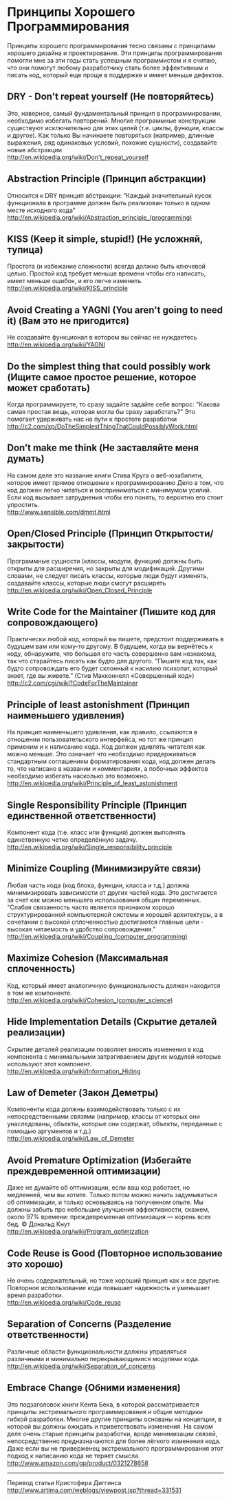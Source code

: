 # Принципы Хорошего Программирования

Принципы хорошего программирования тесно связаны с принципами хорошего дизайна и
проектирования. Эти принципы программирования помогли мне за эти годы стать успешным программистом и я считаю, что они помогут любому разработчику стать более эффективным и писать код, который еще проще в поддержке и имеет меньше дефектов.

## DRY - Don't repeat yourself (Не повторяйтесь)

Это, наверное, самый фундаментальный принцип в программировании, необходимо избегать повторений. Многие программные конструкции существуют исключительно для этих целей
(т.е. циклы, функции, классы и другое). Как только Вы начинаете повторяться (например, длинные выражения, ряд одинаковых условий, похожие сущности), создавайте новые абстракции  
http://en.wikipedia.org/wiki/Don't_repeat_yourself

## Abstraction Principle (Принцип абстракции)

Относится к DRY принцип абстракции: “Каждый значительный кусок функционала в программе должен быть реализован только в одном месте исходного кода”  
http://en.wikipedia.org/wiki/Abstraction_principle_(programming)

## KISS (Keep it simple, stupid!) (Не усложняй, тупица)

Простота (и избежание сложности) всегда должно быть ключевой целью. Простой код требует меньше времени чтобы его написать, имеет меньше ошибок, и его легче изменить.  
http://en.wikipedia.org/wiki/KISS_principle

## Avoid Creating a YAGNI (You aren't going to need it) (Вам это не пригодится)

Не создавайте функционал в котором вы сейчас не нуждаетесь  
http://en.wikipedia.org/wiki/YAGNI

## Do the simplest thing that could possibly work (Ищите самое простое решение, которое может сработать)

Когда программируете, то сразу задайте задайте себе вопрос: "Какова самая простая вещь, которая могла бы сразу заработать?” Это помогает удерживать нас на пути к простоте разработки  
http://c2.com/xp/DoTheSimplestThingThatCouldPossiblyWork.html

## Don’t make me think (Не заставляйте меня думать)

На самом деле это название книги Стива Круга о веб-юзабилити, которое имеет прямое отношение к программированию
Дело в том, что код должен легко читаться и восприниматься с минимумом усилий. Если код вызывает затруднения чтобы его понять, то вероятно его стоит упростить.  
http://www.sensible.com/dmmt.html

## Open/Closed Principle (Принцип Открытости/закрытости)

Программные сущности (классы, модули, функции) должны быть открыты для расширения, но закрыты для модификаций. Другими словами, не следует писать классы, которые люди будут изменять, создавайте классы, которые люди смогут расширять  
http://en.wikipedia.org/wiki/Open_Closed_Principle

## Write Code for the Maintainer (Пишите код для сопровождающего)

Практически любой код, который вы пишете, предстоит поддерживать в будущем вам или кому-то другому. В будущем, когда вы вернётесь к коду, обнаружите, что большая его часть совершенно вам незнакома, так что старайтесь писать как будто для другого.
“Пишите код так, как будто сопровождать его будет склонный к насилию психопат, который знает, где вы живете.” (Стив Макконнелл «Совершенный код»)   
http://c2.com/cgi/wiki?CodeForTheMaintainer

## Principle of least astonishment (Принцип наименьшего удивления)

На принцип наименьшего удивления, как правило, ссылаются в отношении пользовательского интерфейса, но тот же принцип применим и к написанию кода. Код должен удивлять читателя как можно меньше. Это означает что необходимо придерживаться стандартным соглашениям форматирования кода, код должен делать то, что написано в названии и комментариях, а побочных эффектов необходимо избегать насколько это возможно.  
http://en.wikipedia.org/wiki/Principle_of_least_astonishment

## Single Responsibility Principle (Принцип единственной ответственности)

Компонент кода (т.е. класс или функция) должен выполнять единственную четко определённую задачу.  
http://en.wikipedia.org/wiki/Single_responsibility_principle

## Minimize Coupling (Минимизируйте связи)

Любая часть кода (код блока, функции, класса и т.д.) должна минимизировать зависимости от других частей кода. Это достигается за счет как можно меньшего использования общих переменных. “Слабая связанность часто является признаком хорошо структурированной компьютерной системы и хорошей архитектуры, а в сочетании с высокой сплоченностью достигаются главные цели - высокая читаемость и удобство сопровождения.”  
http://en.wikipedia.org/wiki/Coupling_(computer_programming)

## Maximize Cohesion (Максимальная сплоченность)

Код, который имеет аналогичную функциональность должен находится в том же компоненте.  
http://en.wikipedia.org/wiki/Cohesion_(computer_science)

## Hide Implementation Details (Скрытие деталей реализации)

Скрытие деталей реализации позволяет вносить изменения в код компонента с минимальными затрагиваением других модулей которые используют этот компонент.  
http://en.wikipedia.org/wiki/Information_Hiding

## Law of Demeter (Закон Деметры)

Компоненты кода должны взаимодействовать только с их непосредственными связями (например, классы от которых они унаследованы, объекты, которые они содержат, объекты, переданные с помощью аргументов и т.д.)  
http://en.wikipedia.org/wiki/Law_of_Demeter

## Avoid Premature Optimization (Избегайте преждевременной оптимизации)

Даже не думайте об оптимизации, если ваш код работает, но медленней, чем вы хотите. Только потом можно начать задумываться об оптимизации, и только основываясь на полученном опыте.
Мы должны забыть про небольшие улучшения эффективности, скажем, около 97% времени: преждевременная оптимизация — корень всех бед. © Дональд Кнут  
http://en.wikipedia.org/wiki/Program_optimization

## Code Reuse is Good (Повторное использование это хорошо)

Не очень содержательный, но тоже хороший принцип как и все другие. Повторное использование кода повышает надежность и уменьшает время разработки.  
http://en.wikipedia.org/wiki/Code_reuse

## Separation of Concerns (Разделение ответственности)

Различные области функциональности должны управляться различными и минимально перекрывающимися модулями кода.  
http://en.wikipedia.org/wiki/Separation_of_concerns

## Embrace Change (Обними изменения)

Это подзаголовок книги Кента Бека, в которой рассматривается принципы экстремального программирования и общие методики гибкой разработки. Многие другие принципы основаны на концепции, в которой вы должны ожидать и приветствовать изменения. На самом деле очень старые принципы разработки, вроде минимизации связей, непосредственно предназначаются для более лёгкого изменения кода. Даже если вы не приверженец экстремального программирования этот подход к написанию кода не теряет смысла.  
http://www.amazon.com/gp/product/0321278658

---

Перевод статьи Кристофера Диггинса http://www.artima.com/weblogs/viewpost.jsp?thread=331531

